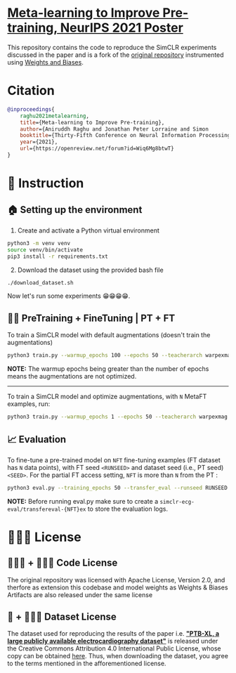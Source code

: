 # [Meta-learning to Improve Pre-training, NeurIPS 2021 Poster](https://openreview.net/forum?id=Wiq6Mg8btwT)

This repository contains the code to reproduce the SimCLR experiments discussed in the paper and is a fork of the [original repository](https://github.com/aniruddhraghu/meta-pretraining) instrumented using [Weights and Biases](https://wandb.ai/site).


# Citation

```bibtex
@inproceedings{
    raghu2021metalearning,
    title={Meta-learning to Improve Pre-training},
    author={Aniruddh Raghu and Jonathan Peter Lorraine and Simon        Kornblith and Matthew B.A. McDermott and David Duvenaud},
    booktitle={Thirty-Fifth Conference on Neural Information Processing Systems},
    year={2021},
    url={https://openreview.net/forum?id=Wiq6Mg8btwT}
}
```

# 📝 Instruction
## 🏠 Setting up the environment

1. Create and activate a Python virtual environment
```bash
python3 -m venv venv
source venv/bin/activate
pip3 install -r requirements.txt
```

2. Download the dataset using the provided bash file
```bash
./download_dataset.sh
```

Now let's run some experiments 😁😁😁😁.

## 💪🏻 PreTraining + FineTuning | PT + FT

To train a SimCLR model with default augmentations (doesn't train the augmentations)

```bash
python3 train.py --warmup_epochs 100 --epochs 50 --teacherarch warpexmag --studentarch resnet34 --seed <SEED>
```

**NOTE:** The warmup epochs being greater than the number of epochs means the augmentations are not optimized.

---
 
To train a SimCLR model and optimize augmentations, with `N` MetaFT examples, run:

```bash
python3 train.py --warmup_epochs 1 --epochs 50 --teacherarch warpexmag --seed SEED --ex N
```

## 📈 Evaluation

To fine-tune a pre-trained model on `NFT` fine-tuning examples (FT dataset has `N` data points), with FT seed `<RUNSEED>` and dataset seed (i.e., PT seed) `<SEED>`. For the partial FT access setting,  `NFT` is more than `N` from the PT :

```bash
python3 eval.py --training_epochs 50 --transfer_eval --runseed RUNSEED --seed SEED --ex NFT
```

**NOTE:** Before running eval.py make sure to create a `simclr-ecg-eval/transfereval-{NFT}ex` to store the evaluation logs.

# 👨🏻‍⚖️ License

## 🧑🏼‍💻 + 👨🏻‍⚖️ Code License

The original repository was licensed with Apache License, Version 2.0, and therfore as extension this codebase and model weights as Weights & Biases Artifacts are also released under the same license 

## 💽 + 👨🏻‍⚖️ Dataset License

The dataset used for reproducing the results of the paper i.e. [**"PTB-XL, a large publicly available electrocardiography dataset"**](https://www.physionet.org/content/ptb-xl/1.0.1/) is released under the Creative Commons Attribution 4.0 International Public License, whose copy can be obtained [here](https://creativecommons.org/licenses/by/4.0/legalcode). Thus, when downloading the dataset, you agree to the terms mentioned in the afforementioned license.